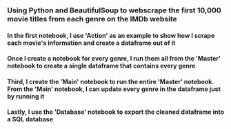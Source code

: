 ### Using Python and BeautifulSoup to webscrape the first 10,000 movie titles from each genre on the IMDb website

#### In the first notebook, I use 'Action' as an example to show how I scrape each movie's information and create a dataframe out of it

#### Once I create a notebook for every genre, I run them all from the 'Master' notebook to create a single dataframe that contains every genre

#### Third, I create the 'Main' notebook to run the entire 'Master' notebook. From the 'Main' notebook, I can update every genre in the dataframe just by running it

#### Lastly, I use the 'Database' notebook to export the cleaned dataframe into a SQL database